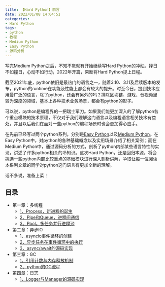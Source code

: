 ```yaml
---
title: 【Hard Python】前言
date: 2022/01/08 14:04:51
categories:
- Hard Python
tags:
- python
- 教程
- Medium Python
- Easy Python
- 源码分析
---
```


写完Medium Python之后，不知不觉就有开始继续写Hard Python的冲动。择日不如撞日，心动不如行动，2022年开篇，果断将Hard Python提上日程。

截至2021年底，python依旧是最热门的语言之一，随着3.10、3.11及后续版本的发布，python的runtime在功能及性能上都会有较大的提升。时至今日，提到技术应用最广泛的语言，除了python，还会有另外的吗？排除区块链、游戏、音视频里较为深度的领域，基本上各种技术业务场景，都会有python的影子。

可以说，python是编程界的一把瑞士军刀。如果我们能更加深入的了解python各个重点模块的技术原理，不仅对于我们理解这门语言以及编程语言相关技术有益处，并且以后我们在面对一些python的编程场景时也会更加得心应手。

在先前已经写过两个python系列，分别是[Easy Python](https://utmhikari.top/categories/Easy-Python/)以及[Medium Python](https://utmhikari.top/categories/Medium-Python/)。在Easy Python中，对python的各种基础概念以及实用场景介绍了相关案例；而在Medium Python中，通过源码分析的方式，剖析了python内部某些语言特性的实现，讲述了许多python相关的冷知识。这次Hard Python，还是回归本源，将会挑选一些python内部比较重点的基础模块进行深入剖析讲解，争取让每一位阅读本系列文章的同学对python这门语言有更加全新的理解。

话不多说，准备上菜！

## 目录

- 第一章：多线程
  - [1、Process，新进程的诞生](https://utmhikari.top/2022/01/16/hardpython/1_multiprocessing_1/)
  - [2、Pipe和Queue，进程间通信](https://utmhikari.top/2022/01/22/hardpython/1_multiprocessing_2/)
  - [3、Pool，多任务并行进程池](https://utmhikari.top/2022/01/30/hardpython/1_multiprocessing_3/)
- 第二章：异步IO
  - [1、asyncio事件循环的创建](https://utmhikari.top/2022/02/12/hardpython/2_asyncio_1/)
  - [2、异步任务在事件循环中的执行](https://utmhikari.top/2022/02/20/hardpython/2_asyncio_2/)
  - [3、async/await的源码实现](https://utmhikari.top/2022/02/26/hardpython/2_asyncio_3/)
- 第三章：GC
  - [1、引用计数与内存释放机制](https://utmhikari.top/2022/03/12/hardpython/3_gc_1/)
  - [2、python的GC流程](https://utmhikari.top/2022/03/19/hardpython/3_gc_2/)
- 第四章：日志
  - [1、Logger与Manager的源码实现](https://utmhikari.top/2022/04/09/hardpython/4_log_1/)
